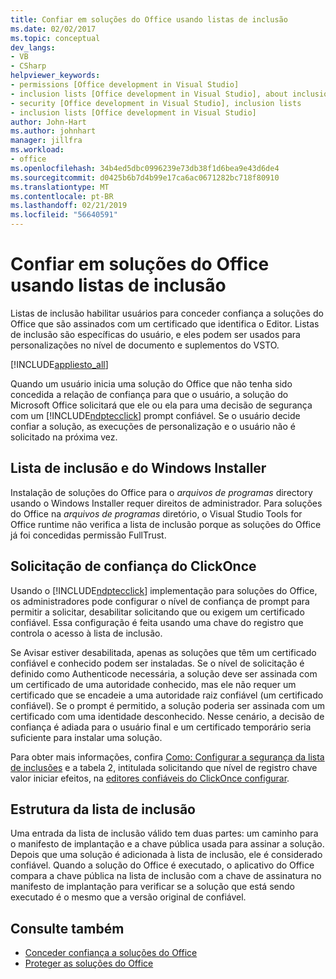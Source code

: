 ```yaml
---
title: Confiar em soluções do Office usando listas de inclusão
ms.date: 02/02/2017
ms.topic: conceptual
dev_langs:
- VB
- CSharp
helpviewer_keywords:
- permissions [Office development in Visual Studio]
- inclusion lists [Office development in Visual Studio], about inclusion lists
- security [Office development in Visual Studio], inclusion lists
- inclusion lists [Office development in Visual Studio]
author: John-Hart
ms.author: johnhart
manager: jillfra
ms.workload:
- office
ms.openlocfilehash: 34b4ed5dbc0996239e73db38f1d6bea9e43d6de4
ms.sourcegitcommit: d0425b6b7d4b99e17ca6ac0671282bc718f80910
ms.translationtype: MT
ms.contentlocale: pt-BR
ms.lasthandoff: 02/21/2019
ms.locfileid: "56640591"
---
```

# <a name="trust-office-solutions-by-using-inclusion-lists"></a>Confiar em soluções do Office usando listas de inclusão
  Listas de inclusão habilitar usuários para conceder confiança a soluções do Office que são assinados com um certificado que identifica o Editor. Listas de inclusão são específicas do usuário, e eles podem ser usados para personalizações no nível de documento e suplementos do VSTO.

 [!INCLUDE[appliesto_all](../vsto/includes/appliesto-all-md.md)]

 Quando um usuário inicia uma solução do Office que não tenha sido concedida a relação de confiança para que o usuário, a solução do Microsoft Office solicitará que ele ou ela para uma decisão de segurança com um [!INCLUDE[ndptecclick](../vsto/includes/ndptecclick-md.md)] prompt confiável. Se o usuário decide confiar a solução, as execuções de personalização e o usuário não é solicitado na próxima vez.

## <a name="inclusion-list-and-windows-installer"></a>Lista de inclusão e do Windows Installer
 Instalação de soluções do Office para o *arquivos de programas* directory usando o Windows Installer requer direitos de administrador. Para soluções do Office na *arquivos de programas* diretório, o Visual Studio Tools for Office runtime não verifica a lista de inclusão porque as soluções do Office já foi concedidas permissão FullTrust.

## <a name="clickonce-trust-prompt"></a>Solicitação de confiança do ClickOnce
 Usando o [!INCLUDE[ndptecclick](../vsto/includes/ndptecclick-md.md)] implementação para soluções do Office, os administradores pode configurar o nível de confiança de prompt para permitir a solicitar, desabilitar solicitando que ou exigem um certificado confiável. Essa configuração é feita usando uma chave do registro que controla o acesso à lista de inclusão.

 Se Avisar estiver desabilitada, apenas as soluções que têm um certificado confiável e conhecido podem ser instaladas. Se o nível de solicitação é definido como Authenticode necessária, a solução deve ser assinada com um certificado de uma autoridade conhecido, mas ele não requer um certificado que se encadeie a uma autoridade raiz confiável (um certificado confiável). Se o prompt é permitido, a solução poderia ser assinada com um certificado com uma identidade desconhecido. Nesse cenário, a decisão de confiança é adiada para o usuário final e um certificado temporário seria suficiente para instalar uma solução.

 Para obter mais informações, confira [Como: Configurar a segurança da lista de inclusões](../vsto/how-to-configure-inclusion-list-security.md) e a tabela 2, intitulada solicitando que nível de registro chave valor iniciar efeitos, na [editores confiáveis do ClickOnce configurar](http://go.microsoft.com/fwlink/?LinkId=94774).

## <a name="structure-of-the-inclusion-list"></a>Estrutura da lista de inclusão
 Uma entrada da lista de inclusão válido tem duas partes: um caminho para o manifesto de implantação e a chave pública usada para assinar a solução. Depois que uma solução é adicionada à lista de inclusão, ele é considerado confiável. Quando a solução do Office é executado, o aplicativo do Office compara a chave pública na lista de inclusão com a chave de assinatura no manifesto de implantação para verificar se a solução que está sendo executado é o mesmo que a versão original de confiável.

## <a name="see-also"></a>Consulte também
- [Conceder confiança a soluções do Office](../vsto/granting-trust-to-office-solutions.md)
- [Proteger as soluções do Office](../vsto/securing-office-solutions.md)
